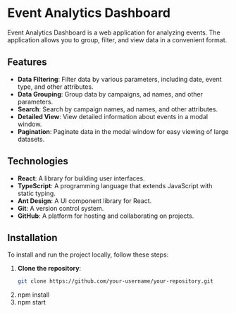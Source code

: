 # Event Analytics Dashboard

Event Analytics Dashboard is a web application for analyzing events. The application allows you to group, filter, and view data in a convenient format.

## Features

- **Data Filtering**: Filter data by various parameters, including date, event type, and other attributes.
- **Data Grouping**: Group data by campaigns, ad names, and other parameters.
- **Search**: Search by campaign names, ad names, and other attributes.
- **Detailed View**: View detailed information about events in a modal window.
- **Pagination**: Paginate data in the modal window for easy viewing of large datasets.

## Technologies

- **React**: A library for building user interfaces.
- **TypeScript**: A programming language that extends JavaScript with static typing.
- **Ant Design**: A UI component library for React.
- **Git**: A version control system.
- **GitHub**: A platform for hosting and collaborating on projects.

## Installation

To install and run the project locally, follow these steps:

1. **Clone the repository**:
   ```bash
   git clone https://github.com/your-username/your-repository.git
2. npm install
3. npm start
